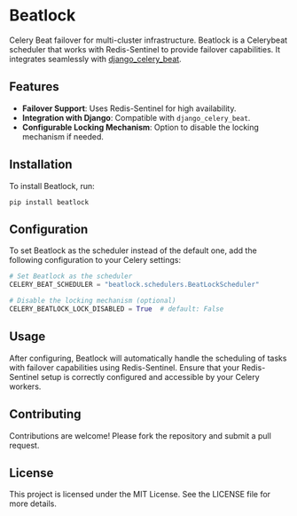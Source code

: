 # Beatlock

Celery Beat failover for multi-cluster infrastructure. 
Beatlock is a Celerybeat scheduler that works with Redis-Sentinel to provide failover capabilities. 
It integrates seamlessly with [django_celery_beat](https://github.com/celery/django-celery-beat).

## Features

* **Failover Support**: Uses Redis-Sentinel for high availability.
* **Integration with Django**: Compatible with `django_celery_beat`.
* **Configurable Locking Mechanism**: Option to disable the locking mechanism if needed.

## Installation

To install Beatlock, run:

```
pip install beatlock
```


## Configuration

To set Beatlock as the scheduler instead of the default one, add the following configuration to your Celery settings:

```python
# Set Beatlock as the scheduler
CELERY_BEAT_SCHEDULER = "beatlock.schedulers.BeatLockScheduler"

# Disable the locking mechanism (optional)
CELERY_BEATLOCK_LOCK_DISABLED = True  # default: False
```


## Usage

After configuring, Beatlock will automatically handle the scheduling of tasks with failover capabilities using Redis-Sentinel. 
Ensure that your Redis-Sentinel setup is correctly configured and accessible by your Celery workers.


## Contributing

Contributions are welcome! Please fork the repository and submit a pull request.


## License

This project is licensed under the MIT License. See the LICENSE file for more details.

